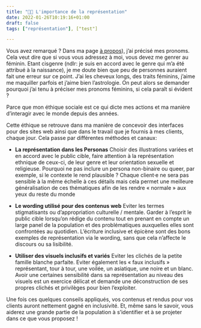 ```yaml
---
title: "🏳️‍🌈 L'importance de la représentation"
date: 2022-01-26T10:19:16+01:00
draft: false
tags: ["représentation"], ["test"]

---
```


Vous avez remarqué ? Dans ma page [à propos](https://loumloum.github.io/Hugo/a-propos/)), j’ai précisé mes pronoms. Cela veut dire que si vous vous adressez à moi, vous devez me genrer au féminin. Etant cisgenre (ndlr: je suis en accord avec le genre qui m’a été attribué à la naissance), je me doute bien que peu de personnes auraient fait une erreur sur ce point. J’ai les cheveux longs, des traits féminins, j’aime me maquiller parfois et j’aime bien l’astrologie. On peut alors se demander pourquoi j’ai tenu à préciser mes pronoms féminins, si cela paraît si évident ?

Parce que mon éthique sociale est ce qui dicte mes actions et ma manière d’interagir avec le monde depuis des années. 

Cette éthique se retrouve dans ma manière de concevoir des interfaces pour des sites web ainsi que dans le travail que je fournis à mes clients, chaque jour. Cela passe par différentes méthodes et canaux: 

* **La représentation dans les Personas**
Choisir des illustrations variées et en accord avec le public cible, faire attention à la représentation ethnique de ceux-ci, de leur genre et leur orientation sexuelle et religieuse. Pourquoi ne pas inclure un persona non-binaire ou queer, par exemple, si le contexte le rend plausible ? Chaque client·e ne sera pas sensible à la même échelle à ces détails mais cela permet une meilleure généralisation de ces thématiques afin de les rendre « normale » aux yeux du reste du monde

* **Le wording utilisé pour des contenus web**
Eviter les termes stigmatisants ou d’appropriation culturelle / mentale. Garder à l’esprit le public cible lorsqu’on rédige du contenu tout en prenant en compte un large panel de la population et des problématiques auxquelles elles sont confrontées au quotidien. L’écriture inclusive et épicène sont des bons exemples de représentation via le wording, sans que cela n’affecte le discours ou sa lisibilité.

* **Utiliser des visuels inclusifs et variés**
Eviter les clichés de la petite famille blanche parfaite. Eviter également les « faux inclusifs » représentant, tour à tour, une voilée, un asiatique, une noire et un blanc. Avoir une certaines sensibilité dans sa représentation au niveau des visuels est un exercice délicat  et demande une déconstruction de ses propres clichés et privilèges pour bien l’exploiter. 

Une fois ces quelques conseils appliqués, vos contenus et rendus pour vos clients auront nettement gagné en inclusivité. Et, même sans le savoir, vous aiderez une grande partie de la population à s’identifier et à se projeter dans ce que vous proposez !
